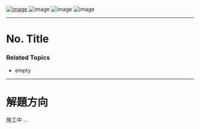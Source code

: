 [![image](https://img.shields.io/badge/Leetcode-Link-blue?logo=leetcode)](https://leetcode.com/problems/)
![image](https://img.shields.io/badge/Difficulty-Easy-green)
![image](https://img.shields.io/badge/Difficulty-Medium-yellow)
![image](https://img.shields.io/badge/Difficulty-Hard-red)

---

# No. Title

### Related Topics

- empty
  
---

# 解題方向

施工中 ...